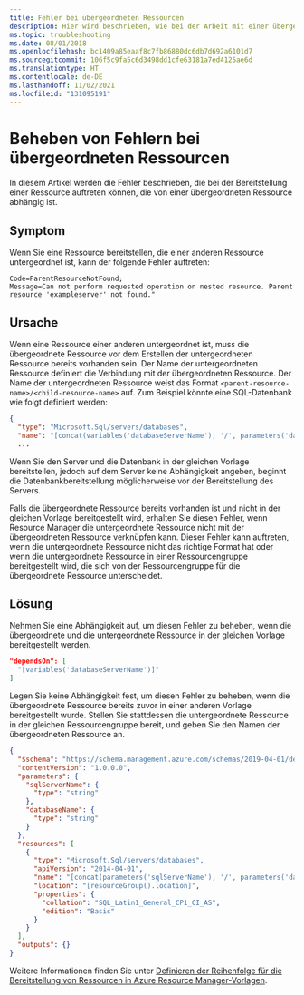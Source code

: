 ```yaml
---
title: Fehler bei übergeordneten Ressourcen
description: Hier wird beschrieben, wie bei der Arbeit mit einer übergeordneten Ressource in einer Azure Resource Manager-Vorlage Fehler behoben werden können.
ms.topic: troubleshooting
ms.date: 08/01/2018
ms.openlocfilehash: bc1409a85eaaf8c7fb86880dc6db7d692a6101d7
ms.sourcegitcommit: 106f5c9fa5c6d3498dd1cfe63181a7ed4125ae6d
ms.translationtype: HT
ms.contentlocale: de-DE
ms.lasthandoff: 11/02/2021
ms.locfileid: "131095191"
---
```

# <a name="resolve-errors-for-parent-resources"></a>Beheben von Fehlern bei übergeordneten Ressourcen

In diesem Artikel werden die Fehler beschrieben, die bei der Bereitstellung einer Ressource auftreten können, die von einer übergeordneten Ressource abhängig ist.

## <a name="symptom"></a>Symptom

Wenn Sie eine Ressource bereitstellen, die einer anderen Ressource untergeordnet ist, kann der folgende Fehler auftreten:

```
Code=ParentResourceNotFound;
Message=Can not perform requested operation on nested resource. Parent resource 'exampleserver' not found."
```

## <a name="cause"></a>Ursache

Wenn eine Ressource einer anderen untergeordnet ist, muss die übergeordnete Ressource vor dem Erstellen der untergeordneten Ressource bereits vorhanden sein. Der Name der untergeordneten Ressource definiert die Verbindung mit der übergeordneten Ressource. Der Name der untergeordneten Ressource weist das Format `<parent-resource-name>/<child-resource-name>` auf. Zum Beispiel könnte eine SQL-Datenbank wie folgt definiert werden:

```json
{
  "type": "Microsoft.Sql/servers/databases",
  "name": "[concat(variables('databaseServerName'), '/', parameters('databaseName'))]",
  ...
```

Wenn Sie den Server und die Datenbank in der gleichen Vorlage bereitstellen, jedoch auf dem Server keine Abhängigkeit angeben, beginnt die Datenbankbereitstellung möglicherweise vor der Bereitstellung des Servers.

Falls die übergeordnete Ressource bereits vorhanden ist und nicht in der gleichen Vorlage bereitgestellt wird, erhalten Sie diesen Fehler, wenn Resource Manager die untergeordnete Ressource nicht mit der übergeordneten Ressource verknüpfen kann. Dieser Fehler kann auftreten, wenn die untergeordnete Ressource nicht das richtige Format hat oder wenn die untergeordnete Ressource in einer Ressourcengruppe bereitgestellt wird, die sich von der Ressourcengruppe für die übergeordnete Ressource unterscheidet.

## <a name="solution"></a>Lösung

Nehmen Sie eine Abhängigkeit auf, um diesen Fehler zu beheben, wenn die übergeordnete und die untergeordnete Ressource in der gleichen Vorlage bereitgestellt werden.

```json
"dependsOn": [
  "[variables('databaseServerName')]"
]
```

Legen Sie keine Abhängigkeit fest, um diesen Fehler zu beheben, wenn die übergeordnete Ressource bereits zuvor in einer anderen Vorlage bereitgestellt wurde. Stellen Sie stattdessen die untergeordnete Ressource in der gleichen Ressourcengruppe bereit, und geben Sie den Namen der übergeordneten Ressource an.

```json
{
  "$schema": "https://schema.management.azure.com/schemas/2019-04-01/deploymentTemplate.json#",
  "contentVersion": "1.0.0.0",
  "parameters": {
    "sqlServerName": {
      "type": "string"
    },
    "databaseName": {
      "type": "string"
    }
  },
  "resources": [
    {
      "type": "Microsoft.Sql/servers/databases",
      "apiVersion": "2014-04-01",
      "name": "[concat(parameters('sqlServerName'), '/', parameters('databaseName'))]",
      "location": "[resourceGroup().location]",
      "properties": {
        "collation": "SQL_Latin1_General_CP1_CI_AS",
        "edition": "Basic"
      }
    }
  ],
  "outputs": {}
}
```

Weitere Informationen finden Sie unter [Definieren der Reihenfolge für die Bereitstellung von Ressourcen in Azure Resource Manager-Vorlagen](../templates/resource-dependency.md).
